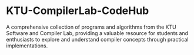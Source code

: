 # KTU-CompilerLab-CodeHub
A comprehensive collection of programs and algorithms from the KTU Software and Compiler Lab, providing a valuable resource for students and enthusiasts to explore and understand compiler concepts through practical implementations.
